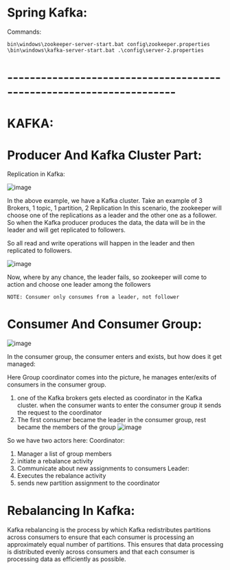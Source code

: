 # Spring Kafka:

Commands:
```
bin\windows\zookeeper-server-start.bat config\zookeeper.properties
\bin\windows\kafka-server-start.bat .\config\server-2.properties
```
# --------------------------------------------------------------------

# KAFKA:

# Producer And Kafka Cluster Part:
Replication in Kafka:

![image](https://github.com/sidharthdas/JavaCoreTopic/assets/36167954/c7ff72c6-5b1e-410e-866a-02ef8cf4c419)

In the above example, we have a Kafka cluster.
Take an example of 3 Brokers, 1 topic, 1 partition, 2 Replication
In this scenario, the zookeeper will choose one of the replications as a leader and the other one as a follower. So when the Kafka producer produces the data, the data will be in the leader and will get replicated to followers.


So all read and write operations will happen in the leader and then replicated to followers.

![image](https://github.com/sidharthdas/JavaCoreTopic/assets/36167954/558b2548-4914-4f60-b67c-bb55a288c85d)

Now, where by any chance, the leader fails, so zookeeper will come to action and choose one leader among the followers

``` NOTE: Consumer only consumes from a leader, not follower ```

# Consumer And Consumer Group:

![image](https://github.com/sidharthdas/JavaCoreTopic/assets/36167954/36751e66-5e55-4cc6-9a0d-2b1e5819b1ac)

In the consumer group, the consumer enters and exists, but how does it get managed:

Here Group coordinator comes into the picture, he manages enter/exits of consumers in the consumer group.
  1. one of the Kafka brokers gets elected as coordinator in the Kafka cluster. when the consumer wants to enter the consumer group it sends the request to the coordinator
  2. The first consumer became the leader in the consumer group, rest became the members of the group
![image](https://github.com/sidharthdas/JavaCoreTopic/assets/36167954/5ee7c24e-65a8-43ee-ab7a-a427e3a5ce6d)

So we have two actors here:
Coordinator: 
  1. Manager a list of group members
  2. initiate a rebalance activity
  3. Communicate about new assignments to consumers
Leader:
  1. Executes the rebalance activity
  2. sends new partition assignment to the coordinator


# Rebalancing In Kafka:

Kafka rebalancing is the process by which Kafka redistributes partitions across consumers to ensure that each consumer is processing an approximately equal number of partitions. This ensures that data processing is distributed evenly across consumers and that each consumer is processing data as efficiently as possible.
